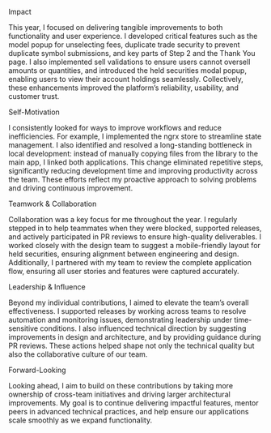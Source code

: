 Impact

This year, I focused on delivering tangible improvements to both functionality and user experience. I developed critical features such as the model popup for unselecting fees, duplicate trade security to prevent duplicate symbol submissions, and key parts of Step 2 and the Thank You page. I also implemented sell validations to ensure users cannot oversell amounts or quantities, and introduced the held securities modal popup, enabling users to view their account holdings seamlessly. Collectively, these enhancements improved the platform’s reliability, usability, and customer trust.

Self-Motivation

I consistently looked for ways to improve workflows and reduce inefficiencies. For example, I implemented the ngrx store to streamline state management. I also identified and resolved a long-standing bottleneck in local development: instead of manually copying files from the library to the main app, I linked both applications. This change eliminated repetitive steps, significantly reducing development time and improving productivity across the team. These efforts reflect my proactive approach to solving problems and driving continuous improvement.

Teamwork & Collaboration

Collaboration was a key focus for me throughout the year. I regularly stepped in to help teammates when they were blocked, supported releases, and actively participated in PR reviews to ensure high-quality deliverables. I worked closely with the design team to suggest a mobile-friendly layout for held securities, ensuring alignment between engineering and design. Additionally, I partnered with my team to review the complete application flow, ensuring all user stories and features were captured accurately.

Leadership & Influence

Beyond my individual contributions, I aimed to elevate the team’s overall effectiveness. I supported releases by working across teams to resolve automation and monitoring issues, demonstrating leadership under time-sensitive conditions. I also influenced technical direction by suggesting improvements in design and architecture, and by providing guidance during PR reviews. These actions helped shape not only the technical quality but also the collaborative culture of our team.

Forward-Looking

Looking ahead, I aim to build on these contributions by taking more ownership of cross-team initiatives and driving larger architectural improvements. My goal is to continue delivering impactful features, mentor peers in advanced technical practices, and help ensure our applications scale smoothly as we expand functionality.
